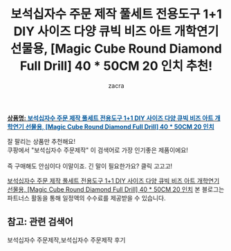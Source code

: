 ﻿---
layout: post
title:  "보석십자수 주문 제작 풀세트 전용도구 1+1 DIY 사이즈 다양 큐빅 비즈 아트 개학연기 선물용, [Magic Cube Round Diamond Full Drill] 40 * 50CM 20 인치 추천!"
author: zacra
categories: [ 아이템 ]
tags: [보석십자수 주문제작,보석십자수 주문제작 후기]
image: https://static.coupangcdn.com/image/vendor_inventory/6d7b/5d0566a31b6e496a379031149c47b09d90ba0f49faf0dd23d4a55e628ec4.jpg 
description: "쿠팡에서 보석십자수 주문제작 관련 상품으로 가장 잘팔리는 제품 중 하나라는 사실!!."
rating: 4.5
---

<a href="https://link.coupang.com/re/AFFSDP?lptag=AF8407795&pageKey=1646585694&itemId=2806166161&vendorItemId=70795749975&traceid=V0-153-80667f97e723ba86"><b>상품명: <font color='#01579B'>보석십자수 주문 제작 풀세트 전용도구 1+1 DIY 사이즈 다양 큐빅 비즈 아트 개학연기 선물용, [Magic Cube Round Diamond Full Drill] 40 * 50CM 20 인치</font></b></a>

잘 팔리는 상품만 추천해요!<br/>
쿠팡에서 "보석십자수 주문제작" 이 검색어로 가장 인기좋은 제품이에요!<br/><br/>
즉 구매해도 안심이다 이말이죠. 긴 말이 필요한가요? 클릭 고고고! <br/>



<a href="https://link.coupang.com/re/AFFSDP?lptag=AF8407795&pageKey=1646585694&itemId=2806166161&vendorItemId=70795749975&traceid=V0-153-80667f97e723ba86">보석십자수 주문 제작 풀세트 전용도구 1+1 DIY 사이즈 다양 큐빅 비즈 아트 개학연기 선물용, [Magic Cube Round Diamond Full Drill] 40 * 50CM 20 인치</a>
본 블로그는 파트너스 활동을 통해 일정액의 수수료를 제공받을 수 있습니다.

## 참고: 관련 검색어    
보석십자수 주문제작,보석십자수 주문제작 후기